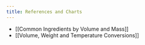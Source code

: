 ```yaml
---
title: References and Charts
---
```

* [[Common Ingredients by Volume and Mass]]
* [[Volume, Weight and Temperature Conversions]]